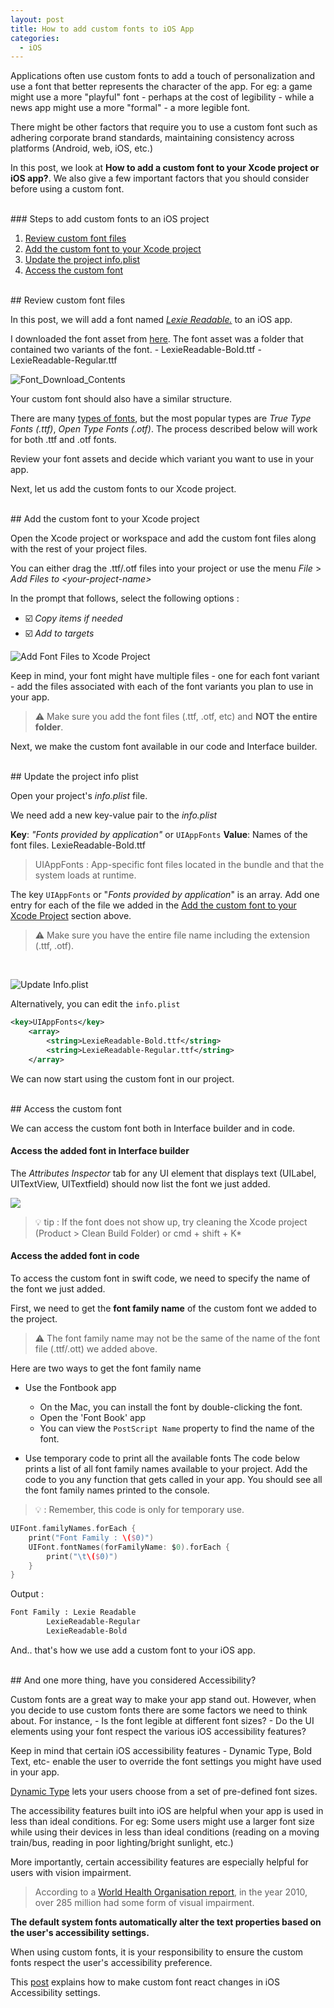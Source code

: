 ```yaml
---
layout: post
title: How to add custom fonts to iOS App
categories:
  - iOS 
---
```


Applications often use custom fonts to add a touch of personalization and use a font that better represents the character of the app.
For eg: a game might use a more "playful" font - perhaps at the cost of legibility - while a news app might use a more "formal" - a more legible font.

There might be other factors that require you to use a custom font such as adhering corporate brand standards, maintaining consistency across platforms (Android, web, iOS, etc.)

In this post, we look at **How to add a custom font to your Xcode project or iOS app?**. 
We also give a few important factors that you should consider before using a custom font.

<br>
### Steps to add custom fonts to an iOS project

<!-- toc -->
1. [Review custom font files](#review-custom-font-files)
2. [Add the custom font to your Xcode project](#add-the-custom-font-to-your-xcode-project)
3. [Update the project info.plist](#update-the-project-info-plist)
4. [Access the custom font](#access-the-custom-font)
<!-- tocstop -->

<!--more-->

<br>
## Review custom font files

In this post, we will add a font named [*Lexie Readable.*](https://www.k-type.com/fonts/lexie-readable/) to an iOS app.

I downloaded the font asset from [here](https://www.k-type.com/fonts/lexie-readable/). The font asset was a folder that contained two variants of the font. 
	- LexieReadable-Bold.ttf
	- LexieReadable-Regular.ttf
 
![Font_Download_Contents](https://github.com/codecraftblog/codecraftblog.github.io/blob/master/images/lexie_readable_font_folder_contents.jpg?raw=true)

Your custom font should also have a similar structure. 

There are many [types of fonts](https://www.fonts.com/support/faq/font-formats), but the most popular types are *True Type Fonts (.ttf)*, *Open Type Fonts (.otf)*. The process described below will work for both .ttf and .otf fonts.

Review your font assets and decide which variant you want to use in your app.

Next, let us add the custom fonts to our Xcode project.

<br>
## Add the custom font to your Xcode project
 
Open the Xcode project or workspace and add the custom font files along with the rest of your project files.

You can either drag the .ttf/.otf files into your project or use the menu *File* > *Add Files to \<your-project-name\>*

In the prompt that follows, select the following options : 
- ☑️ *Copy items if needed*
- ☑️ *Add to targets*

![Add Font Files to Xcode Project](https://github.com/codecraftblog/codecraftblog.github.io/blob/master/images/add_fonts_to_project.jpg?raw=true)

Keep in mind, your font might have multiple files - one for each font variant - add the files associated with each of the font variants you plan to use in your app.

> ⚠️ Make sure you add the font files (.ttf, .otf, etc) and **NOT the entire folder**.

Next, we make the custom font available in our code and Interface builder.

<br>
## Update the project info plist

Open your project's *info.plist* file.

We need add a new key-value pair to the *info.plist*

**Key**: *"Fonts provided by application"* or `UIAppFonts` 
**Value**: Names of the font files. LexieReadable-Bold.ttf

> UIAppFonts : App-specific font files located in the bundle and that the system loads at runtime.

The key `UIAppFonts` or "*Fonts provided by application*" is an array. Add one entry for each of the file we added in the [Add the custom font to your Xcode Project](#add-the-custom-font-to-your-xcode-project) section above.

> ⚠️ Make sure you have the entire file name including the extension (.ttf, .otf).
<br>

![Update Info.plist](https://github.com/codecraftblog/codecraftblog.github.io/blob/master/images/Update_Info_plist.jpg?raw=true)

Alternatively, you can edit the `info.plist`

```xml
<key>UIAppFonts</key>
	<array>
		<string>LexieReadable-Bold.ttf</string>
		<string>LexieReadable-Regular.ttf</string>
	</array>
```

We can now start using the custom font in our project.

<br>
## Access the custom font 

We can access the custom font both in Interface builder and in code.

#### Access the added font in Interface builder

The *Attributes Inspector* tab for any UI element that displays text (UILabel, UITextView, UITextfield) should now list the font we just added.

![](https://github.com/codecraftblog/codecraftblog.github.io/blob/master/images/Access_CustomFont_Storyboard.jpg?raw=true)

>💡 tip : If the font does not show up, try cleaning the Xcode project (Product > Clean Build Folder) or cmd + shift + K*

#### Access the added font in code

To access the custom font in swift code, we need to specify the name of the font we just added.

First, we need to get the **font family name** of the custom font we added to the project.

> ⚠️ The font family name may not be the same of the name of the font file (.ttf/.ott) we added above.

Here are two ways to get the font family name 

- Use the Fontbook app
	- On the Mac, you can install the font by double-clicking the font.
	- Open the 'Font Book' app
	- You can view the `PostScript Name` property to find the name of the font.

- Use temporary code to print all the available fonts
The code below prints a list of all font family names available to your project. Add the code to you any function that gets called in your app. You should see all the font family names printed to the console.
>💡 : Remember, this code is only for temporary use.
```swift
UIFont.familyNames.forEach {
	print("Font Family : \($0)")
	UIFont.fontNames(forFamilyName: $0).forEach { 
		print("\t\($0)")
	}
}
```
Output :
```xml
Font Family : Lexie Readable
		LexieReadable-Regular
		LexieReadable-Bold
```

And.. that's how we use add a custom font to your iOS app.

<br>
## And one more thing, have you considered Accessibility?

Custom fonts are a great way to make your app stand out. However, when you decide to use custom fonts there are some factors we need to think about. 
For instance,
	- Is the font legible at different font sizes?
	- Do the UI elements using your font respect the various iOS accessibility features?

Keep in mind that certain iOS accessibility features - Dynamic Type, Bold Text, etc- enable the user to override the font settings you might have used in your app.

[Dynamic Type](https://developer.apple.com/design/human-interface-guidelines/accessibility/overview/text-size-and-weight/) lets your users choose from a set of pre-defined font sizes. 

The accessibility features built into iOS are helpful when your app is used in less than ideal conditions. 
For eg: Some users might use a larger font size while using their devices in less than ideal conditions (reading on a moving train/bus, reading in poor lighting/bright sunlight, etc.) 

More importantly, certain accessibility features are especially helpful for users with vision impairment.

> According to a [World Health Organisation report](https://www.who.int/blindness/publications/globaldata/en/#:~:text=Globally%20the%20number%20of%20people,are%2082%25%20of%20all%20blind), in the year 2010, over 285 million had some form of visual impairment.

**The default system fonts automatically alter the text properties based on the user's accessibility settings.**

When using custom fonts, it is your responsibility to ensure the custom fonts respect the user's accessibility preference.

This [post](https://developer.apple.com/documentation/uikit/uifont/scaling_fonts_automatically) explains how to make custom font react changes in iOS Accessibility settings.
<!-- Prash link to your post here --> 
